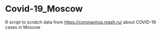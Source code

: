 # Covid-19_Moscow
R script to scratch data from https://coronavirus.mash.ru/ about COVID-19 cases in Moscow
